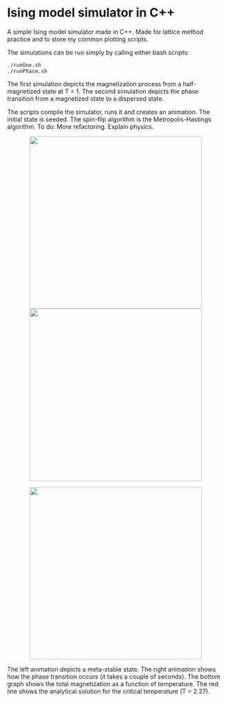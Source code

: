 # Ising model simulator in C++
A simple Ising model simulator made in C++. Made for lattice method practice and to store my common plotting scripts.

The simulations can be run simply by calling either bash scripts:
```
./runOne.sh
./runPhase.sh
```
The first simulation depicts the magnetization process from a half-magnetized state at T = 1. The second simulation depicts the phase transition from a magnetized state to a dispersed state.

The scripts compile the simulator, runs it and creates an animation. The initial state is seeded. The spin-flip algorithm is the Metropolis-Hastings algorithm.
To do: More refactoring. Explain physics.

<p align="center">
  <img height="400" src="https://github.com/NailoTB/spins-on-lattice/blob/main/metastable_animation.gif">
  <img height="400" src="https://github.com/NailoTB/spins-on-lattice/blob/main/phase_animation.gif">
</p>

<p align="center">
  <img height="400" src="https://github.com/NailoTB/spins-on-lattice/blob/main/totalPhaseMagnetization.png">
</p>

The left animation depicts a meta-stable state. The right animation shows how the phase transition occurs (it takes a couple of seconds).
The bottom graph shows the total magnetization as a function of temperature. The red line shows the analytical solution for the critical temperature (T = 2.27).
